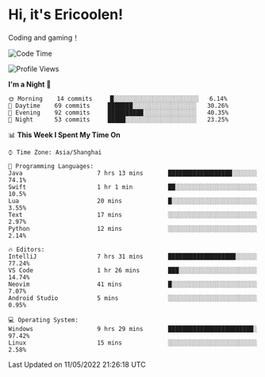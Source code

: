 # Hi, it's Ericoolen!
Coding and gaming！

<!--START_SECTION:waka-->
![Code Time](http://img.shields.io/badge/Code%20Time-239%20hrs%2016%20mins-blue)

![Profile Views](http://img.shields.io/badge/Profile%20Views-0-blue)

**I'm a Night 🦉** 

```text
🌞 Morning    14 commits     █░░░░░░░░░░░░░░░░░░░░░░░░   6.14% 
🌆 Daytime    69 commits     ███████░░░░░░░░░░░░░░░░░░   30.26% 
🌃 Evening    92 commits     ██████████░░░░░░░░░░░░░░░   40.35% 
🌙 Night      53 commits     █████░░░░░░░░░░░░░░░░░░░░   23.25%

```


📊 **This Week I Spent My Time On** 

```text
⌚︎ Time Zone: Asia/Shanghai

💬 Programming Languages: 
Java                     7 hrs 13 mins       ██████████████████░░░░░░░   74.1% 
Swift                    1 hr 1 min          ██░░░░░░░░░░░░░░░░░░░░░░░   10.5% 
Lua                      20 mins             █░░░░░░░░░░░░░░░░░░░░░░░░   3.55% 
Text                     17 mins             ░░░░░░░░░░░░░░░░░░░░░░░░░   2.97% 
Python                   12 mins             ░░░░░░░░░░░░░░░░░░░░░░░░░   2.14%

🔥 Editors: 
IntelliJ                 7 hrs 31 mins       ███████████████████░░░░░░   77.24% 
VS Code                  1 hr 26 mins        ███░░░░░░░░░░░░░░░░░░░░░░   14.74% 
Neovim                   41 mins             █░░░░░░░░░░░░░░░░░░░░░░░░   7.07% 
Android Studio           5 mins              ░░░░░░░░░░░░░░░░░░░░░░░░░   0.95%

💻 Operating System: 
Windows                  9 hrs 29 mins       ████████████████████████░   97.42% 
Linux                    15 mins             ░░░░░░░░░░░░░░░░░░░░░░░░░   2.58%

```


 Last Updated on 11/05/2022 21:26:18 UTC
<!--END_SECTION:waka-->

